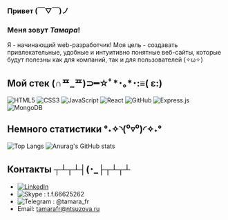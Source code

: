 ### Привет (￣▽￣)ノ
### Меня зовут *Тамара*!

Я - начинающий web-разработчик!
Моя цель - создавать привлекательные, удобные и интуитивно понятные веб-сайты, которые будут полезны как для компаний, так и для пользователей (✧ω✧)

## Мой стек	(∩ᄑ_ᄑ)⊃━☆ﾟ*･｡*･:≡( ε:)

![HTML5](https://img.shields.io/badge/html5-%23E34F26.svg?style=for-the-badge&logo=html5&logoColor=white) ![CSS3](https://img.shields.io/badge/css3-%231572B6.svg?style=for-the-badge&logo=css3&logoColor=white) ![JavaScript](https://img.shields.io/badge/javascript-%23323330.svg?style=for-the-badge&logo=javascript&logoColor=%23F7DF1E) ![React](https://img.shields.io/badge/react-%2320232a.svg?style=for-the-badge&logo=react&logoColor=%2361DAFB) ![GitHub](https://img.shields.io/badge/github-%23121011.svg?style=for-the-badge&logo=github&logoColor=white) ![Express.js](https://img.shields.io/badge/express.js-%23404d59.svg?style=for-the-badge&logo=express&logoColor=%2361DAFB) ![MongoDB](https://img.shields.io/badge/MongoDB-%234ea94b.svg?style=for-the-badge&logo=mongodb&logoColor=white)

## Немного статистики °˖✧◝(⁰▿⁰)◜✧˖°

![Top Langs](https://github-readme-stats.vercel.app/api/top-langs/?username=FrantsuzovaTamara&layout=compact)
![Anurag's GitHub stats](https://github-readme-stats.vercel.app/api?username=FrantsuzovaTamara&show_icons=true&theme=tokyonight)

## Контакты ┬┴┬┴┤(･_├┬┴┬┴

* [![LinkedIn](https://img.shields.io/badge/linkedin-%230077B5.svg?style=for-the-badge&logo=linkedin&logoColor=white)](https://www.linkedin.com/in/tamara-frantsuzova-8a6068259/)
* ![Skype](https://img.shields.io/badge/Skype-%2300AFF0.svg?style=for-the-badge&logo=Skype&logoColor=white) : t.f.66625262
* ![Telegram](https://img.shields.io/badge/Telegram-2CA5E0?style=for-the-badge&logo=telegram&logoColor=white) : @tamara_fr
* Email: tamarafr@ntsuzova.ru
